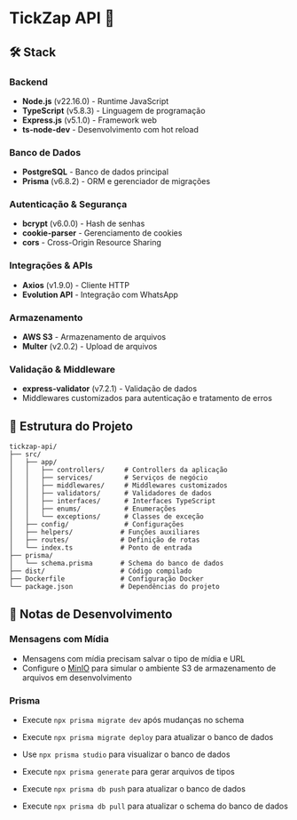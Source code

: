 # TickZap API 🚀

## 🛠️ Stack

### Backend

- **Node.js** (v22.16.0) - Runtime JavaScript
- **TypeScript** (v5.8.3) - Linguagem de programação
- **Express.js** (v5.1.0) - Framework web
- **ts-node-dev** - Desenvolvimento com hot reload

### Banco de Dados

- **PostgreSQL** - Banco de dados principal
- **Prisma** (v6.8.2) - ORM e gerenciador de migrações

### Autenticação & Segurança

- **bcrypt** (v6.0.0) - Hash de senhas
- **cookie-parser** - Gerenciamento de cookies
- **cors** - Cross-Origin Resource Sharing

### Integrações & APIs

- **Axios** (v1.9.0) - Cliente HTTP
- **Evolution API** - Integração com WhatsApp

### Armazenamento

- **AWS S3** - Armazenamento de arquivos
- **Multer** (v2.0.2) - Upload de arquivos

### Validação & Middleware

- **express-validator** (v7.2.1) - Validação de dados
- Middlewares customizados para autenticação e tratamento de erros

## 📁 Estrutura do Projeto

```
tickzap-api/
├── src/
│   ├── app/
│   │   ├── controllers/     # Controllers da aplicação
│   │   ├── services/        # Serviços de negócio
│   │   ├── middlewares/     # Middlewares customizados
│   │   ├── validators/      # Validadores de dados
│   │   ├── interfaces/      # Interfaces TypeScript
│   │   ├── enums/           # Enumerações
│   │   └── exceptions/      # Classes de exceção
│   ├── config/              # Configurações
│   ├── helpers/            # Funções auxiliares
│   ├── routes/             # Definição de rotas
│   └── index.ts            # Ponto de entrada
├── prisma/
│   └── schema.prisma       # Schema do banco de dados
├── dist/                   # Código compilado
├── Dockerfile              # Configuração Docker
└── package.json            # Dependências do projeto
```

## 📝 Notas de Desenvolvimento

### Mensagens com Mídia

- Mensagens com mídia precisam salvar o tipo de mídia e URL
- Configure o [MinIO](https://www.min.io/) para simular o ambiente S3 de armazenamento de arquivos em desenvolvimento

### Prisma

- Execute `npx prisma migrate dev` após mudanças no schema
- Execute `npx prisma migrate deploy` para atualizar o banco de dados
- Use `npx prisma studio` para visualizar o banco de dados

- Execute `npx prisma generate` para gerar arquivos de tipos
- Execute `npx prisma db push` para atualizar o banco de dados
- Execute `npx prisma db pull` para atualizar o schema do banco de dados
